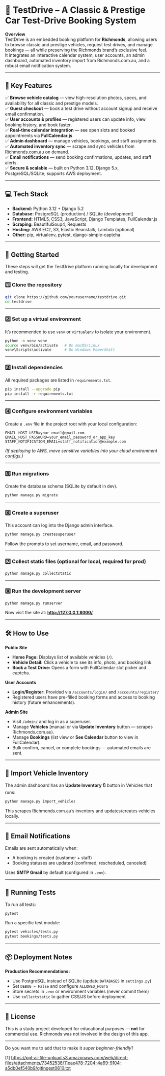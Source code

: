 # 🚗 TestDrive – A Classic & Prestige Car Test-Drive Booking System

**Overview**  
TestDrive is an embedded booking platform for **Richmonds**, allowing users to browse classic and prestige vehicles, request test drives, and manage bookings — all while preserving the Richmonds brand’s exclusive feel.  
It integrates an interactive calendar system, user accounts, an admin dashboard, automated inventory import from Richmonds.com.au, and a robust email notification system.

***

## 📌 Key Features

✅ **Browse vehicle catalog** — view high-resolution photos, specs, and availability for all classic and prestige models.  
✅ **Guest checkout** — book a test drive without account signup and receive email confirmation.  
✅ **User accounts & profiles** — registered users can update info, view booking history, and book faster.  
✅ **Real-time calendar integration** — see open slots and booked appointments via **FullCalendar.js**.  
✅ **Admin dashboard** — manage vehicles, bookings, and staff assignments.  
✅ **Automated inventory sync** — scrape and sync vehicles from Richmonds.com.au on demand.  
✅ **Email notifications** — send booking confirmations, updates, and staff alerts.  
✅ **Secure & scalable** — built on Python 3.12, Django 5.x, PostgreSQL/SQLite; supports AWS deployment.

***

## 💻 Tech Stack

- **Backend:** Python 3.12 + Django 5.2  
- **Database:** PostgreSQL (production) / SQLite (development)  
- **Frontend:** HTML5, CSS3, JavaScript, Django Templates, FullCalendar.js  
- **Scraping:** BeautifulSoup4, Requests  
- **Hosting:** AWS EC2, S3, Elastic Beanstalk, Lambda (optional)  
- **Other:** pip, virtualenv, pytest, django-simple-captcha

***

## 🚀 Getting Started

These steps will get the TestDrive platform running locally for development and testing.

### 1️⃣ **Clone the repository**
```bash
git clone https://github.com/yourusername/testdrive.git
cd testdrive
```

***

### 2️⃣ **Set up a virtual environment**
It’s recommended to use `venv` or `virtualenv` to isolate your environment.

```bash
python -m venv venv
source venv/bin/activate   # On macOS/Linux
venv\Scripts\activate      # On Windows PowerShell
```

***

### 3️⃣ **Install dependencies**
All required packages are listed in `requirements.txt`.

```bash
pip install --upgrade pip
pip install -r requirements.txt
```

***

### 4️⃣ **Configure environment variables**
Create a `.env` file in the project root with your local configuration:

```env
EMAIL_HOST_USER=your_email@gmail.com
EMAIL_HOST_PASSWORD=your_email_password_or_app_key
STAFF_NOTIFICATION_EMAIL=staff_notification@example.com
```

*(If deploying to AWS, move sensitive variables into your cloud environment configs.)*

***

### 5️⃣ **Run migrations**
Create the database schema (SQLite by default in dev).

```bash
python manage.py migrate
```

***

### 6️⃣ **Create a superuser**
This account can log into the Django admin interface.

```bash
python manage.py createsuperuser
```

Follow the prompts to set username, email, and password.

***

### 7️⃣ **Collect static files** (optional for local, required for prod)
```bash
python manage.py collectstatic
```

***

### 8️⃣ **Run the development server**
```bash
python manage.py runserver
```
Now visit the site at: **http://127.0.0.1:8000/**

***

## 🛠 How to Use

**Public Site**  
- **Home Page:** Displays list of available vehicles (`/`).
- **Vehicle Detail:** Click a vehicle to see its info, photo, and booking link.
- **Book a Test Drive:** Opens a form with FullCalendar slot picker and captcha.

**User Accounts**  
- **Login/Register:** Provided via `/accounts/login/` and `/accounts/register/`
- Registered users have pre-filled booking forms and access to booking history (future enhancements).

**Admin Site**  
- Visit `/admin/` and log in as a superuser.
- Manage **Vehicles** (manual or via **Update Inventory** button — scrapes Richmonds.com.au).
- Manage **Bookings** (list view or **See Calendar** button to view in FullCalendar).
- Bulk confirm, cancel, or complete bookings — automated emails are sent.

***

## 🔄 Import Vehicle Inventory

The admin dashboard has an **Update Inventory 🔃** button in Vehicles that runs:

```bash
python manage.py import_vehicles
```
This scrapes Richmonds.com.au’s inventory and updates/creates vehicles locally.

***

## 📩 Email Notifications

Emails are sent automatically when:
- A booking is created (customer + staff)
- Booking statuses are updated (confirmed, rescheduled, canceled)

Uses **SMTP Gmail** by default (configured in `.env`).

***

## 🧪 Running Tests

To run all tests:
```bash
pytest
```

Run a specific test module:
```bash
pytest vehicles/tests.py
pytest bookings/tests.py
```

***

## 📦 Deployment Notes

**Production Recommendations:**
- Use PostgreSQL instead of SQLite (update `DATABASES` in `settings.py`)
- Set `DEBUG = False` and configure `ALLOWED_HOSTS`
- Store secrets in `.env` or environment variables (never commit them)
- Use `collectstatic` to gather CSS/JS before deployment

***

## 📄 License
This is a study project developed for educational purposes — **not** for commercial use. Richmonds was not involved in the design of this app.

***

Do you want me to add that to make it *super beginner-friendly*?

[1] https://ppl-ai-file-upload.s3.amazonaws.com/web/direct-files/attachments/73452538/11eae478-7204-4a69-9104-a5db0ef540b9/gitingest0810.txt
